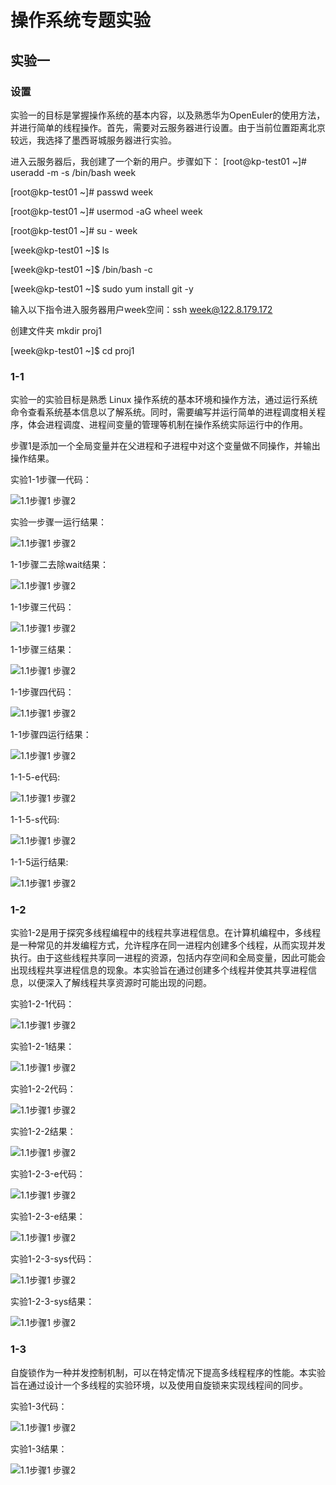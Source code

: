 # 操作系统专题实验

## 实验一
### 设置

  实验一的目标是掌握操作系统的基本内容，以及熟悉华为OpenEuler的使用方法，并进行简单的线程操作。首先，需要对云服务器进行设置。由于当前位置距离北京较远，我选择了墨西哥城服务器进行实验。
  
  进入云服务器后，我创建了一个新的用户。步骤如下：
[root@kp-test01 ~]# useradd -m -s /bin/bash week

[root@kp-test01 ~]# passwd week

[root@kp-test01 ~]# usermod -aG wheel week

[root@kp-test01 ~]# su - week

[week@kp-test01 ~]$ ls

[week@kp-test01 ~]$ /bin/bash -c 

[week@kp-test01 ~]$ sudo yum install git -y


输入以下指令进入服务器用户week空间：ssh week@122.8.179.172

创建文件夹 mkdir proj1

[week@kp-test01 ~]$ cd proj1

### 1-1 
  实验一的实验目标是熟悉 Linux 操作系统的基本环境和操作方法，通过运行系统命令查看系统基本信息以了解系统。同时，需要编写并运行简单的进程调度相关程序，体会进程调度、进程间变量的管理等机制在操作系统实际运行中的作用。

  步骤1是添加一个全局变量并在父进程和子进程中对这个变量做不同操作，并输出操作结果。
  
  实验1-1步骤一代码：
  
![1.1步骤1 步骤2](./assets/1-1/实验1-1步骤一.png)

  实验一步骤一运行结果：
  
![1.1步骤1 步骤2](./assets/1-1/实验一步骤一运行结果.png)

  1-1步骤二去除wait结果：
  
![1.1步骤1 步骤2](./assets/1-1/1-1步骤二去除wait结果.png)

  1-1步骤三代码：
  
![1.1步骤1 步骤2](./assets/1-1/1-1步骤三代码.png)

  1-1步骤三结果：
  
![1.1步骤1 步骤2](./assets/1-1/1-1步骤三结果.png)

  1-1步骤四代码：
  
![1.1步骤1 步骤2](./assets/1-1/1-1步骤四代码.png)

  1-1步骤四运行结果：
  
![1.1步骤1 步骤2](./assets/1-1/1-1步骤三结果.png)

  1-1-5-e代码:
  
![1.1步骤1 步骤2](./assets/1-1/1-1-5-e代码.png)

  1-1-5-s代码:
  
![1.1步骤1 步骤2](./assets/1-1/1-1-5-s代码.png)

  1-1-5运行结果:
  
![1.1步骤1 步骤2](./assets/1-1/1-1-5.png)

### 1-2
实验1-2是用于探究多线程编程中的线程共享进程信息。在计算机编程中，多线程是一种常见的并发编程方式，允许程序在同一进程内创建多个线程，从而实现并发执行。由于这些线程共享同一进程的资源，包括内存空间和全局变量，因此可能会出现线程共享进程信息的现象。本实验旨在通过创建多个线程并使其共享进程信息，以便深入了解线程共享资源时可能出现的问题。

  实验1-2-1代码：
  
![1.1步骤1 步骤2](./assets/1-2/1-2-1代码.png)

  实验1-2-1结果：
  
![1.1步骤1 步骤2](./assets/1-2/1-2-1结果.png)

  实验1-2-2代码：
  
![1.1步骤1 步骤2](./assets/1-2/1-2-2代码.png)

  实验1-2-2结果：
  
![1.1步骤1 步骤2](./assets/1-2/1-2-2结果.png)

  实验1-2-3-e代码：
  
![1.1步骤1 步骤2](./assets/1-2/1-2-3-e代码.png)

  实验1-2-3-e结果：
  
![1.1步骤1 步骤2](./assets/1-2/1-2-3-e结果.png)

  实验1-2-3-sys代码：
  
![1.1步骤1 步骤2](./assets/1-2/1-2-3-sys代码.png)

  实验1-2-3-sys结果：
  
![1.1步骤1 步骤2](./assets/1-2/1-2-3-sys结果.png)

### 1-3
自旋锁作为一种并发控制机制，可以在特定情况下提高多线程程序的性能。本实验旨在通过设计一个多线程的实验环境，以及使用自旋锁来实现线程间的同步。

  实验1-3代码：
  
![1.1步骤1 步骤2](./assets/1-3/1-3代码.png)

  实验1-3结果：
  
![1.1步骤1 步骤2](./assets/1-3/1-3结果.png)
